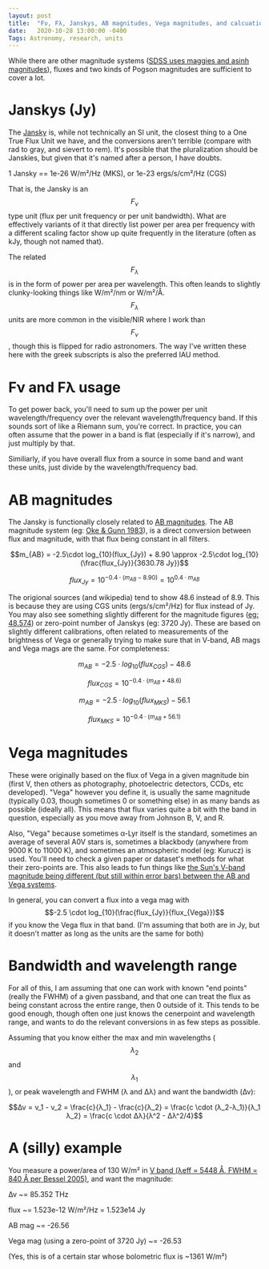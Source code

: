 ```yaml
---
layout: post
title:  "Fν, Fλ, Janskys, AB magnitudes, Vega magnitudes, and calcuations between them"
date:   2020-10-28 13:00:00 -0400
Tags: Astronomy, research, units
---
```

<script type="text/javascript" async
  src="https://cdnjs.cloudflare.com/ajax/libs/mathjax/2.7.4/MathJax.js?config=TeX-MML-AM_CHTML">
</script>

While there are other magnitude systems ([SDSS uses maggies and asinh magnitudes](http://www.sdss.org/dr12/algorithms/magnitudes/)), fluxes and two kinds of Pogson magnitudes are sufficient to cover a lot.


# Janskys (Jy)
The [Jansky]() is, while not technically an SI unit, the closest thing to a One True Flux Unit we have, and the conversions aren't terrible (compare with rad to gray, and sievert to rem). It's possible that the pluralization should be Janskies, but given that it's named after a person, I have doubts.

1 Jansky == 1e-26 W/m²/Hz (MKS), or 1e-23 ergs/s/cm²/Hz (CGS)

That is, the Jansky is an $$F_ν$$ type unit (flux per unit frequency or per unit bandwidth). What are effectively variants of it that directly list power per area per frequency with a different scaling factor show up quite frequently in the literature (often as kJy, though not named that).

The related $$F_λ$$ is in the form of power per area per wavelength. This often leands to slightly clunky-looking things like W/m²/nm or W/m²/Å. $$F_λ$$ units are more common in the visible/NIR where I work than $$F_ν$$, though this is flipped for radio astronomers. The way I've written these here with the greek subscripts is also the preferred IAU method.


# Fν and Fλ usage
To get power back, you'll need to sum up the power per unit wavelength/frequency over the relevant wavelength/frequency band. If this sounds sort of like a Riemann sum, you're correct. In practice, you can often assume that the power in a band is flat (especially if it's narrow), and just multiply by that.

Similiarly, if you have overall flux from a source in some band and want these units, just divide by the wavelength/frequency bad.


# AB magnitudes
The Jansky is functionally closely related to [AB magnitudes](https://en.wikipedia.org/wiki/AB_magnitude). The AB magnitude system (eg: [Oke & Gunn 1983](https://ui.adsabs.harvard.edu/abs/1983ApJ...266..713O/abstract)), is a direct conversion between flux and magnitude, with that flux being constant in all filters.

$$m_{AB} = -2.5\cdot log_{10}(flux_{Jy}) + 8.90 \approx -2.5\cdot log_{10}(\frac{flux_{Jy}}{3630.78 Jy})$$

$$flux_{Jy} = 10^{-0.4 \cdot (m_{AB} - 8.90)} = 10^{0.4\cdot m_{AB}}$$

The origional sources (and wikipedia) tend to show 48.6 instead of 8.9. This is because they are using CGS units (ergs/s/cm²/Hz) for flux instead of Jy. You may also see something slightly different for the magnitude figures ([eg: 48.574](https://arxiv.org/pdf/astro-ph/0502120.pdf)) or zero-point number of Janskys (eg: 3720 Jy). These are based on slightly different calibrations, often related to measurements of the brightness of Vega or generally trying to make sure that in V-band, AB mags and Vega mags are the same.
For completeness:

$$m_{AB} = -2.5\cdot log_{10}(flux_{CGS}) - 48.6$$

$$flux_{CGS} = 10^{-0.4 \cdot (m_{AB} + 48.6)}$$

$$m_{AB} = -2.5\cdot log_{10}(flux_{MKS}) - 56.1$$

$$flux_{MKS} = 10^{-0.4 \cdot (m_{AB} + 56.1)}$$


# Vega magnitudes
These were originally based on the flux of Vega in a given magnitude bin (first V, then others as photography, photoelectric detectors, CCDs, etc developed). "Vega" however you define it, is usually the same magnitude (typically 0.03, though sometimes 0 or something else) in as many bands as possible (ideally all). This means that flux varies quite a bit with the band in question, especially as you move away from Johnson B, V, and R.

Also, "Vega" because sometimes α-Lyr itself is the standard, sometimes an average of several A0V stars is, sometimes a blackbody (anywhere from 9000 K to 11000 K), and sometimes an atmospheric model (eg: Kurucz) is used. You'll need to check a given paper or dataset's methods for what their zero-points are.
This also leads to fun things like [the Sun's V-band magnitude being different (but still within error bars) between the AB and Vega systems](https://arxiv.org/abs/1804.07788).

In general, you can convert a flux into a vega mag with $$-2.5 \cdot log_{10}(\frac{flux_{Jy}}{flux_{Vega}})$$ if you know the Vega flux in that band. (I'm assuming that both are in Jy, but it doesn't matter as long as the units are the same for both)


# Bandwidth and wavelength range
For all of this, I am assuming that one can work with known "end points" (really the FWHM) of a given passband, and that one can treat the flux as being constant across the entire range, then 0 outside of it. This tends to be good enough, though often one just knows the cenerpoint and wavelength range, and wants to do the relevant conversions in as few steps as possible.

Assuming that you know either the max and min wavelengths ($$λ_2$$ and $$λ_1$$), or peak wavelength and FWHM (λ and Δλ) and want the bandwidth (Δν):


$$Δν = ν_1 - ν_2 = \frac{c}{λ_1} - \frac{c}{λ_2} = \frac{c \cdot (λ_2-λ_1)}{λ_1 λ_2} = \frac{c \cdot Δλ}{λ^2 - Δλ^2/4}$$


# A (silly) example

You measure a power/area of 130 W/m² in [V band (λeff = 5448 Å, FWHM = 840 Å per Bessel 2005)](https://doi.org/10.1146/annurev.astro.41.082801.100251), and want the magnitude:

Δν ~= 85.352 THz

flux ~= 1.523e-12 W/m²/Hz = 1.523e14 Jy

AB mag ~= -26.56

Vega mag (using a zero-point of 3720 Jy) ~= -26.53

(Yes, this is of a certain star whose bolometric flux is ~1361 W/m²)
